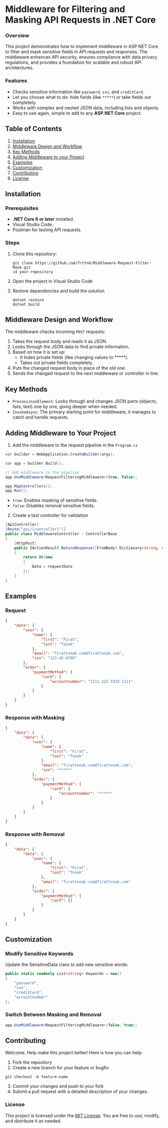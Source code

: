 # Middleware for Filtering and Masking API Requests in .NET Core
### Overview 

This project demonstrates how to implement middleware in ASP.NET Core to filter and mask sensitive fields in API requests and responses. The middleware enhances API security, ensures compliance with data privacy regulations, and provides a foundation for scalable and robust API architectures.

### Features

* Checks sensitive information like `password`, `ssn`, and `creditCard`.
* Let you choose what to do: hide fields (like `*****`) or take fields out completely.
* Works with complex and nested JSON data, including lists and objects.
* Easy to use again, simple to add to any **ASP.NET Core** project.

## Table of Contents
1. [Installation](#installation)
2. [Middleware Design and Workflow](#middleware-design-and-workflow)
3. [Key Methods](#key-methods)
4. [Adding Middleware to your Project](#adding-middleware-to-your-project)
5. [Examples](#examples)
5. [Customization](#customization)
6. [Contributing](#contributing)
7. [License](#license)

## Installation

### Prerequisites
- **.NET Core 6 or later** installed.
- Visual Studio Code.
- Postman for testing API requests.

### Steps
1. Clone this repository:
   ```
   git clone https://github.com/frttnk/Middleware-Request-Filter-Mask.git
   cd your-repository
2. Open the project in Visual Studio Code
3. Restore dependencies and build the solution

   ```
   dotnet restore
   dotnet build

## Middleware Design and Workflow

The middleware checks incoming `POST` requests:
1. Takes the request body and reads it as JSON. 
2. Looks through the JSON data to find private information.
3. Based on how it is set up:
   - It hides private fields (like changing values to *****).
   - Takes out private fields completely.
4. Puts the changed request body in place of the old one.
5. Sends the changed request to the next middleware or controller in line.

## Key Methods 

- `ProcessJsonElement`: Looks through and changes JSON parts (objects, lists, text) one by one, going deeper when needed.
- `InvokeAsync`: The primary starting point for middleware, it manages to catch and handle requests.

## Adding Middleware to Your Project
1. Add the middleware to the request pipeline in the `Program.cs`

```C#
var builder = WebApplication.CreateBuilder(args);

var app = builder.Build();

// Add middleware to the pipeline
app.UseMiddleware<RequestFilteringMiddleware>(true, false);

app.MapControllers();
app.Run();
```

- `true`: Enables masking of sensitive fields.
- `false`: Disables removal sensitive fields.

2. Create a test controller for validation

```C#
[ApiController]
[Route("api/[controller]")]
public class MiddlewareController : ControllerBase
{
    [HttpPost]
    public IActionResult ReturnResponse([FromBody] Dictionary<string, object> requestData)
    {
        return Ok(new
        {
            Data = requestData
        });
    }
}
```
## Examples

### Request 

```JSON
{
    "data": {
        "user": {
            "name": {
                "first": "Firat",
                "last": "Tonak"
            },
            "email": "firattonak.com@firattonak.com",
            "ssn": "123-45-6789"
        },
        "order": {
            "paymentMethod": {
                "card": {
                    "accountnumber": "1111 222 3333 1111"
                }
            }
        }
    }
}
```

### Response with Masking

```JSON
{
    "data": {
        "data": {
            "user": {
                "name": {
                    "first": "Firat",
                    "last": "Tonak"
                },
                "email": "firattonak.com@firattonak.com",
                "ssn": "*****"
            },
            "order": {
                "paymentMethod": {
                    "card": {
                        "accountnumber": "*****"
                    }
                }
            }
        }
    }
}
```

### Response with Removal

```JSON
{
    "data": {
        "data": {
            "user": {
                "name": {
                    "first": "Firat",
                    "last": "Tonak"
                },
                "email": "firattonak.com@firattonak.com"
            },
            "order": {
                "paymentMethod": {
                    "card": {}
                }
            }
        }
    }
}
```

## Customization 

### Modify Sensitive Keywords

Update the SensitiveData class to add new sensitive words:

```C#
public static readonly List<string> Keywords = new()
{ 
    "password", 
    "ssn", 
    "creditCard", 
    "accountnumber"
};
```

### Switch Between Masking and Removal

```C#
app.UseMiddleware<RequestFilteringMiddleware>(false, true);
```

## Contributing

Welcome. Help make this project better! Here is how you can help:

1. Fork the repository
2. Create a new branch for your feature or bugfix
```
git checkout -b feature-name
```
3. Commit your changes and push to your fork
4. Submit a pull request with a detailed description of your changes.

### License

This project is licensed under the [MIT License](./LICENSE). You are free to use, modify, and distribute it as needed.
